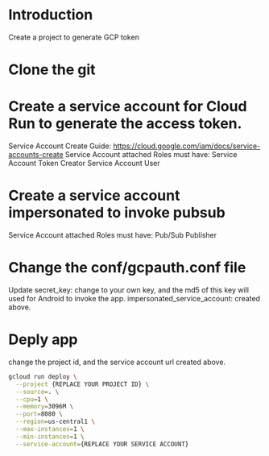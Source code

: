 # Introduction
Create a project to generate GCP token

# Clone the git

# Create a service account for Cloud Run to generate the access token.
Service Account Create Guide: https://cloud.google.com/iam/docs/service-accounts-create
Service Account attached Roles must have:
Service Account Token Creator
Service Account User

# Create a service account impersonated to invoke pubsub
Service Account attached Roles must have:
Pub/Sub Publisher

# Change the conf/gcpauth.conf file
Update secret_key: change to your own key, and the md5 of this key will used for Android to invoke the app.
impersonated_service_account: created above.

# Deply app
change the project id, and the service account url created above.
```bash
gcloud run deploy \
  --project {REPLACE YOUR PROJECT ID} \
  --source=. \
  --cpu=1 \
  --memory=3096M \
  --port=8080 \
  --region=us-central1 \
  --max-instances=1 \
  --min-instances=1 \
  --service-account={REPLACE YOUR SERVICE ACCOUNT}
```
